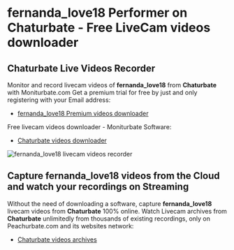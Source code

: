 # fernanda_love18 Performer on Chaturbate - Free LiveCam videos downloader

## Chaturbate Live Videos Recorder

Monitor and record livecam videos of **fernanda_love18** from **Chaturbate** with Moniturbate.com
Get a premium trial for free by just and only registering with your Email address:
* [fernanda_love18 Premium videos downloader](https://moniturbate.com/request-demo-licence-key.html)

Free livecam videos downloader - Moniturbate Software:
* [Chaturbate videos downloader](https://moniturbate.com/moniturbate-download-software.html)

![fernanda_love18 livecam videos recorder](https://peachurnet.com/templates/moniturbate-software.png)


## Capture fernanda_love18 videos from the Cloud and watch your recordings on Streaming

Without the need of downloading a software, capture **fernanda_love18** livecam videos from **Chaturbate** 100% online.
Watch Livecam archives from **Chaturbate** unlimitedly from thousands of existing recordings, only on Peachurbate.com and its websites network:
* [Chaturbate videos archives](https://peachurnet.com/)